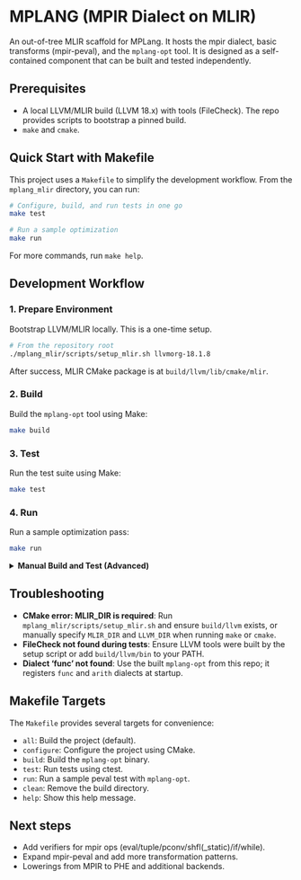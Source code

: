# MPLANG (MPIR Dialect on MLIR)

An out-of-tree MLIR scaffold for MPLang. It hosts the mpir dialect, basic transforms (mpir-peval), and the `mplang-opt` tool. It is designed as a self-contained component that can be built and tested independently.

## Prerequisites

- A local LLVM/MLIR build (LLVM 18.x) with tools (FileCheck). The repo provides scripts to bootstrap a pinned build.
- `make` and `cmake`.

## Quick Start with Makefile

This project uses a `Makefile` to simplify the development workflow. From the `mplang_mlir` directory, you can run:

```bash
# Configure, build, and run tests in one go
make test

# Run a sample optimization
make run
```

For more commands, run `make help`.

## Development Workflow

### 1. Prepare Environment

Bootstrap LLVM/MLIR locally. This is a one-time setup.

```bash
# From the repository root
./mplang_mlir/scripts/setup_mlir.sh llvmorg-18.1.8
```

After success, MLIR CMake package is at `build/llvm/lib/cmake/mlir`.

### 2. Build

Build the `mplang-opt` tool using Make:

```bash
make build
```

### 3. Test

Run the test suite using Make:

```bash
make test
```

### 4. Run

Run a sample optimization pass:

```bash
make run
```

<details>
<summary><b>Manual Build and Test (Advanced)</b></summary>

If you prefer not to use Make, you can run the commands manually:

**Configure:**

```bash
# From repo root
cmake -S mplang_mlir -B build/mplang_mlir -G Ninja \
  -DMLIR_DIR="$PWD/build/llvm/lib/cmake/mlir" \
  -DLLVM_DIR="$PWD/build/llvm/lib/cmake/llvm"
```

**Build:**

```bash
cmake --build build/mplang_mlir --target mplang-opt -j
```

**Test:**

```bash
ctest --test-dir build/mplang_mlir --output-on-failure
```

**Run:**

```bash
build/mplang_mlir/tools/mplang-opt/mplang-opt --mpir-peval mplang_mlir/test/mlir/mpir/peval.mlir
```

</details>

## Troubleshooting

- **CMake error: MLIR_DIR is required**: Run `mplang_mlir/scripts/setup_mlir.sh` and ensure `build/llvm` exists, or manually specify `MLIR_DIR` and `LLVM_DIR` when running `make` or `cmake`.
- **FileCheck not found during tests**: Ensure LLVM tools were built by the setup script or add `build/llvm/bin` to your PATH.
- **Dialect ‘func’ not found**: Use the built `mplang-opt` from this repo; it registers `func` and `arith` dialects at startup.

## Makefile Targets

The `Makefile` provides several targets for convenience:

- `all`: Build the project (default).
- `configure`: Configure the project using CMake.
- `build`: Build the `mplang-opt` binary.
- `test`: Run tests using ctest.
- `run`: Run a sample peval test with `mplang-opt`.
- `clean`: Remove the build directory.
- `help`: Show this help message.

## Next steps

- Add verifiers for mpir ops (eval/tuple/pconv/shfl(_static)/if/while).
- Expand mpir-peval and add more transformation patterns.
- Lowerings from MPIR to PHE and additional backends.
